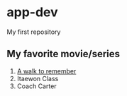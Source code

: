 # app-dev
My first repository 

## My favorite movie/series
1. [A walk to remember](https://th.bing.com/th/id/R.52e39601fac360ab6de9c67e7b635bab?rik=D96TuTbP%2bCHPPA&riu=http%3a%2f%2fimages.fanpop.com%2fimages%2fimage_uploads%2fA-Walk-To-Remember-Poster-a-walk-to-remember-439740_550_815.jpg&ehk=8HQDxwa22eZtX9FEzDHCmRIahPy%2fAjgB%2bLCyQ3VCFAE%3d&risl=&pid=ImgRaw&r=0)
3. Itaewon Class
4. Coach Carter
